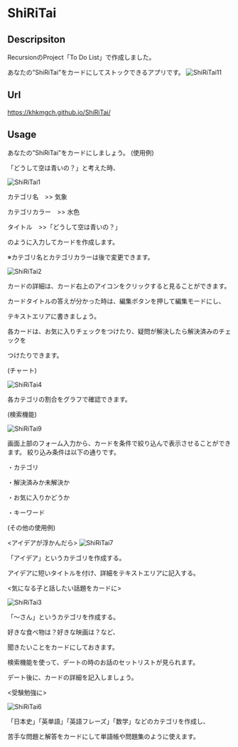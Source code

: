 # ShiRiTai

## Descripsiton
RecursionのProject「To Do List」で作成しました。

あなたの”ShiRiTai”をカードにしてストックできるアプリです。
![ShiRiTai11](https://user-images.githubusercontent.com/101968115/174439987-2ed2faae-e13c-4d11-8f07-8eac2c80017e.png)


## Url
https://khkmgch.github.io/ShiRiTai/

## Usage
あなたの”ShiRiTai”をカードにしましょう。
(使用例)　

「どうして空は青いの？」と考えた時、

![ShiRiTai1](https://user-images.githubusercontent.com/101968115/174439475-648e2419-9add-498d-aa4f-577f30e64a87.png)

カテゴリ名　>> 気象

カテゴリカラー　>> 水色

タイトル　>>「どうして空は青いの？」

のように入力してカードを作成します。


※カテゴリ名とカテゴリカラーは後で変更できます。

![ShiRiTai2](https://user-images.githubusercontent.com/101968115/174439503-68f02679-8569-47c3-a08f-1a09e5681e80.png)

カードの詳細は、カード右上のアイコンをクリックすると見ることができます。

カードタイトルの答えが分かった時は、編集ボタンを押して編集モードにし、

テキストエリアに書きましょう。

各カードは、お気に入りチェックをつけたり、疑問が解決したら解決済みのチェックを

つけたりできます。




(チャート)

![ShiRiTai4](https://user-images.githubusercontent.com/101968115/174440031-25f7da88-c6f2-4f66-a437-1054ec65a297.png)

各カテゴリの割合をグラフで確認できます。


(検索機能)

![ShiRiTai9](https://user-images.githubusercontent.com/101968115/174439772-6f901599-750b-4f9d-b34d-a2836165fa0c.png)

画面上部のフォーム入力から、カードを条件で絞り込んで表示させることができます。
絞り込み条件は以下の通りです。

・カテゴリ

・解決済みか未解決か

・お気に入りかどうか

・キーワード


(その他の使用例)

<アイデアが浮かんだら>
![ShiRiTai7](https://user-images.githubusercontent.com/101968115/174439718-f2e5168d-eb80-40af-a656-4016d0e9c8fa.png)

「アイデア」というカテゴリを作成する。

アイデアに短いタイトルを付け、詳細をテキストエリアに記入する。


<気になる子と話したい話題をカードに>

![ShiRiTai3](https://user-images.githubusercontent.com/101968115/174439533-8f7f67f4-405c-4e2b-b0f9-97d4afde6c1c.png)

「～さん」というカテゴリを作成する。

好きな食べ物は？好きな映画は？など、

聞きたいことをカードにしておきます。

検索機能を使って、デートの時のお話のセットリストが見られます。

デート後に、カードの詳細を記入しましょう。


<受験勉強に>

![ShiRiTai6](https://user-images.githubusercontent.com/101968115/174439616-058eb6d1-4ad8-4df9-b9a8-ba92cffd932c.png)

「日本史」「英単語」「英語フレーズ」「数学」などのカテゴリを作成し、

苦手な問題と解答をカードにして単語帳や問題集のように使えます。

